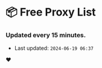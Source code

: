 # :package: Free Proxy List
### Updated every 15 minutes.

- Last updated: `2024-06-19 06:37`

:heart:
